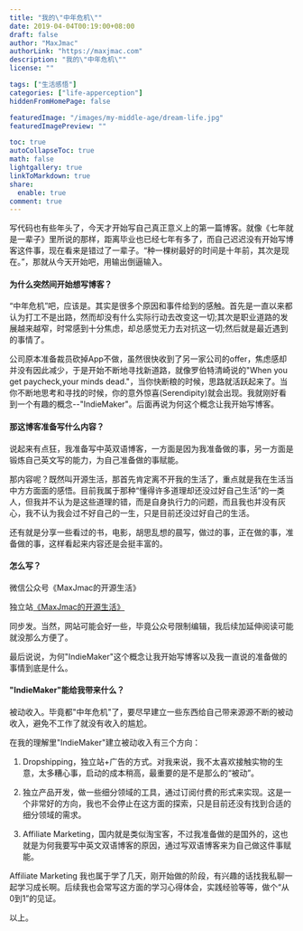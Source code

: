 ```yaml
---
title: "我的\"中年危机\""
date: 2019-04-04T00:19:00+08:00
draft: false
author: "MaxJmac"
authorLink: "https://maxjmac.com"
description: "我的\"中年危机\""
license: ""

tags: ["生活感悟"]
categories: ["life-apperception"]
hiddenFromHomePage: false

featuredImage: "/images/my-middle-age/dream-life.jpg"
featuredImagePreview: ""

toc: true
autoCollapseToc: true
math: false
lightgallery: true
linkToMarkdown: true
share:
  enable: true
comment: true
---
```


写代码也有些年头了，今天才开始写自己真正意义上的第一篇博客。就像《七年就是一辈子》里所说的那样，距离毕业也已经七年有多了，而自己迟迟没有开始写博客这件事，现在看来是错过了一辈子。“种一棵树最好的时间是十年前，其次是现在。”，那就从今天开始吧，用输出倒逼输入。

#### 为什么突然间开始想写博客？
“中年危机”吧，应该是。其实是很多个原因和事件给到的感触。首先是一直以来都认为打工不是出路，然而却没有什么实际行动去改变这一切;其次是职业道路的发展越来越窄，时常感到十分焦虑，却总感觉无力去对抗这一切;然后就是最近遇到的事情了。

公司原本准备裁员砍掉App不做，虽然很快收到了另一家公司的offer，焦虑感却并没有因此减少，于是开始不断地寻找新道路，就像罗伯特清崎说的"When you get paycheck,your minds dead."，当你快断粮的时候，思路就活跃起来了。当你不断地思考和寻找的时候，你的意外惊喜(Serendipity)就会出现。我就刚好看到一个有趣的概念--"IndieMaker"。后面再说为何这个概念让我开始写博客。

#### 那这博客准备写什么内容？
说起来有点狂，我准备写中英双语博客，一方面是因为我准备做的事，另一方面是锻炼自己英文写的能力，为自己准备做的事赋能。

那内容呢？既然叫开源生活，那首先肯定离不开我的生活了，重点就是我在生活当中方方面面的感悟。目前我属于那种“懂得许多道理却还没过好自己生活”的一类人，但我并不认为是这些道理的错，而是自身执行力的问题，而且我也并没有灰心，我不认为我会过不好自己的一生，只是目前还没过好自己的生活。

还有就是分享一些看过的书，电影，胡思乱想的晨写，做过的事，正在做的事，准备做的事，这样看起来内容还是会挺丰富的。

#### 怎么写？
微信公众号《MaxJmac的开源生活》

独立站[《MaxJmac的开源生活》](https://maxjmac.com)

同步发。当然，网站可能会好一些，毕竟公众号限制编辑，我后续加延伸阅读可能就没那么方便了。

最后说说，为何"IndieMaker"这个概念让我开始写博客以及我一直说的准备做的事情到底是什么。

#### "IndieMaker"能给我带来什么？

被动收入。毕竟都"中年危机"了，要尽早建立一些东西给自己带来源源不断的被动收入，避免不工作了就没有收入的尴尬。

在我的理解里"IndieMaker"建立被动收入有三个方向：

1. Dropshipping，独立站+广告的方式。对我来说，我不太喜欢接触实物的生意，太多糟心事，启动的成本稍高，最重要的是不是那么的“被动”。

2. 独立产品开发，做一些细分领域的工具，通过订阅付费的形式来实现。这是一个非常好的方向，我也不会停止在这方面的探索，只是目前还没有找到合适的细分领域的需求。

3. Affiliate Marketing，国内就是类似淘宝客，不过我准备做的是国外的，这也就是为何我要写中英文双语博客的原因，通过写双语博客来为自己做这件事赋能。

Affiliate Marketing 我也属于学了几天，刚开始做的阶段，有兴趣的话找我私聊一起学习成长啊。后续我也会常写这方面的学习心得体会，实践经验等等，做个“从0到1”的见证。

以上。